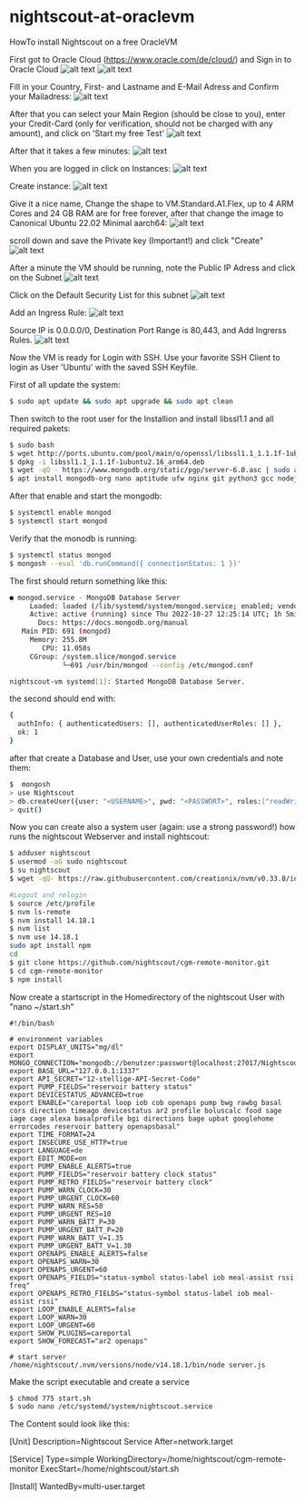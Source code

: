 # nightscout-at-oraclevm
HowTo install Nightscout on a free OracleVM

First got to Oracle Cloud (https://www.oracle.com/de/cloud/) and Sign in to Oracle Cloud
![alt text](https://github.com/tremor/nightscout-at-oraclevm/blob/main/images/1.%20Create%20Account.PNG)
![alt text](https://github.com/tremor/nightscout-at-oraclevm/blob/main/images/2.%20Create%20Account.PNG)

Fill in your Country, First- and Lastname and E-Mail Adress and Confirm your Mailadress:
![alt text](https://github.com/tremor/nightscout-at-oraclevm/blob/main/images/3.%20Create%20Account.PNG)

After that you can select your Main Region (should be close to you), enter your Credit-Card (only for verification, should not be charged with any amount), and click on 'Start my free Test'
![alt text](https://github.com/tremor/nightscout-at-oraclevm/blob/main/images/4.%20Create%20Account.PNG)

After that it takes a few minutes:
![alt text](https://github.com/tremor/nightscout-at-oraclevm/blob/main/images/5.%20Create%20Account.PNG)

When you are logged in click on Instances:
![alt text](https://github.com/tremor/nightscout-at-oraclevm/blob/main/images/6.%20Create%20VM.PNG)

Create instance:
![alt text](https://github.com/tremor/nightscout-at-oraclevm/blob/main/images/7.%20Create%20VM.PNG)

Give it a nice name, Change the shape to VM.Standard.A1.Flex, up to 4 ARM Cores and 24 GB RAM are for free forever, after that change the image to Canonical Ubuntu 22.02 Minimal aarch64:
![alt text](https://github.com/tremor/nightscout-at-oraclevm/blob/main/images/8.%20Create%20VM.PNG)

scroll down and save the Private key (Important!) and click "Create"
![alt text](https://github.com/tremor/nightscout-at-oraclevm/blob/main/images/8.1%20Create%20VM.PNG)

After a minute the VM should be running, note the Public IP Adress and click on the Subnet
![alt text](https://github.com/tremor/nightscout-at-oraclevm/blob/main/images/9.%20Create%20VM.PNG)

Click on the Default Security List for this subnet
![alt text](https://github.com/tremor/nightscout-at-oraclevm/blob/main/images/10.%20Open%20Port%20in%20Firewall.png)

Add an Ingress Rule:
![alt text](https://github.com/tremor/nightscout-at-oraclevm/blob/main/images/11.%20Open%20Port%20in%20Firewall.png)

Source IP is 0.0.0.0/0, Destination Port Range is 80,443, and Add Ingrerss Rules.
![alt text](https://github.com/tremor/nightscout-at-oraclevm/blob/main/images/12.%20Open%20Port%20in%20Firewall.png)

Now the VM is ready for Login with SSH. Use your favorite SSH Client to login as User 'Ubuntu' with the saved SSH Keyfile.

First of all update the system:
```bash
$ sudo apt update && sudo apt upgrade && sudo apt clean 
``` 

Then switch to the root user for the Installion and install libssl1.1 and all required pakets:
```bash
$ sudo bash
$ wget http://ports.ubuntu.com/pool/main/o/openssl/libssl1.1_1.1.1f-1ubuntu2.16_arm64.deb      
$ dpkg -i libssl1.1_1.1.1f-1ubuntu2.16_arm64.deb    
$ wget -qO - https://www.mongodb.org/static/pgp/server-6.0.asc | sudo apt-key add -     
$ apt install mongodb-org nano aptitude ufw nginx git python3 gcc nodejs build-essential checkinstall libssl-dev
```

After that enable and start the mongodb:
```bash
$ systemctl enable mongod 
$ systemctl start mongod
```

Verify that the monodb is running:
```bash
$ systemctl status mongod 
$ mongosh --eval 'db.runCommand({ connectionStatus: 1 })' 
```
The first should return something like this:
```bash
● mongod.service - MongoDB Database Server
     Loaded: loaded (/lib/systemd/system/mongod.service; enabled; vendor preset: enabled)
     Active: active (running) since Thu 2022-10-27 12:25:14 UTC; 1h 5min ago
       Docs: https://docs.mongodb.org/manual
   Main PID: 691 (mongod)
     Memory: 255.8M
        CPU: 11.058s
     CGroup: /system.slice/mongod.service
             └─691 /usr/bin/mongod --config /etc/mongod.conf

nightscout-vm systemd[1]: Started MongoDB Database Server.
```
the second should end with:
```bash
{
  authInfo: { authenticatedUsers: [], authenticatedUserRoles: [] },
  ok: 1
}
```

after that create a Database and User, use your own credentials and note them:
```bash
$  mongosh
> use Nightscout
> db.createUser({user: "<USERNAME>", pwd: "<PASSWORT>", roles:["readWrite"]})
> quit()
```

Now you can create also a system user (again: use a strong password!) how runs the nightscout Webserver and install nightscout:
```bash
$ adduser nightscout
$ usermod -aG sudo nightscout
$ su nightscout
$ wget -qO- https://raw.githubusercontent.com/creationix/nvm/v0.33.8/install.sh | bash

#Logout and relogin
$ source /etc/profile
$ nvm ls-remote
$ nvm install 14.18.1
$ nvm list
$ nvm use 14.18.1
sudo apt install npm
cd
$ git clone https://github.com/nightscout/cgm-remote-monitor.git
$ cd cgm-remote-monitor
$ npm install
```

Now create a startscript in the Homedirectory of the nightscout User with "nano ~/start.sh"
```
#!/bin/bash

# environment variables
export DISPLAY_UNITS="mg/dl"
export MONGO_CONNECTION="mongodb://benutzer:passwort@localhost:27017/Nightscout"
export BASE_URL="127.0.0.1:1337"
export API_SECRET="12-stellige-API-Secret-Code"
export PUMP_FIELDS="reservoir battery status"
export DEVICESTATUS_ADVANCED=true
export ENABLE="careportal loop iob cob openaps pump bwg rawbg basal cors direction timeago devicestatus ar2 profile boluscalc food sage iage cage alexa basalprofile bgi directions bage upbat googlehome errorcodes reservoir battery openapsbasal"
export TIME_FORMAT=24
export INSECURE_USE_HTTP=true
export LANGUAGE=de
export EDIT_MODE=on
export PUMP_ENABLE_ALERTS=true
export PUMP_FIELDS="reservoir battery clock status"
export PUMP_RETRO_FIELDS="reservoir battery clock"
export PUMP_WARN_CLOCK=30
export PUMP_URGENT_CLOCK=60
export PUMP_WARN_RES=50
export PUMP_URGENT_RES=10
export PUMP_WARN_BATT_P=30
export PUMP_URGENT_BATT_P=20
export PUMP_WARN_BATT_V=1.35
export PUMP_URGENT_BATT_V=1.30
export OPENAPS_ENABLE_ALERTS=false
export OPENAPS_WARN=30
export OPENAPS_URGENT=60
export OPENAPS_FIELDS="status-symbol status-label iob meal-assist rssi freq"
export OPENAPS_RETRO_FIELDS="status-symbol status-label iob meal-assist rssi"
export LOOP_ENABLE_ALERTS=false
export LOOP_WARN=30
export LOOP_URGENT=60
export SHOW_PLUGINS=careportal
export SHOW_FORECAST="ar2 openaps"

# start server
/home/nightscout/.nvm/versions/node/v14.18.1/bin/node server.js
```

Make the script executable and create a service
```bash
$ chmod 775 start.sh
$ sudo nano /etc/systemd/system/nightscout.service
```
The Content sould look like this:

[Unit]
Description=Nightscout Service
After=network.target

[Service]
Type=simple
WorkingDirectory=/home/nightscout/cgm-remote-monitor
ExecStart=/home/nightscout/start.sh

[Install]
WantedBy=multi-user.target
```
